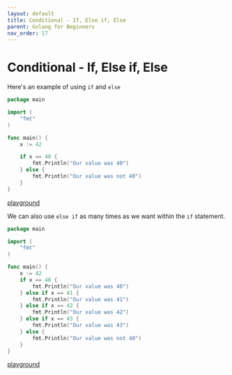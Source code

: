 ```yaml
---
layout: default
title: Conditional - If, Else if, Else
parent: Golang for Beginners
nav_order: 17
---
```


# Conditional - If, Else if, Else

Here's an example of using `if` and `else`

```go
package main

import (
	"fmt"
)

func main() {
	x := 42

	if x == 40 {
		fmt.Println("Our value was 40")
	} else {
		fmt.Println("Our value was not 40")
	}
}
```

[playground](https://play.golang.org/p/o2LQFJxWNR)

We can also use `else if` as many times as we want within the `if` statement.

```go
package main

import (
	"fmt"
)

func main() {
	x := 42
	if x == 40 {
		fmt.Println("Our value was 40")
	} else if x == 41 {
		fmt.Println("Our value was 41")
	} else if x == 42 {
		fmt.Println("Our value was 42")
	} else if x == 43 {
		fmt.Println("Our value was 43")
	} else {
		fmt.Println("Our value was not 40")
	}
}
```

[playground](https://play.golang.org/p/a3jbqR2vXp)

